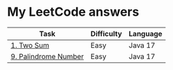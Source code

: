 # My LeetCode answers

| Task                                                                                                                  | Difficulty | Language |
|-----------------------------------------------------------------------------------------------------------------------|------------|----------|
| [1. Two Sum](1.%20Two%20Sum/) | Easy       | Java 17  |
| [9. Palindrome Number](9.%20Palindrome%20Number/)                                                                  | Easy       | Java 17  |